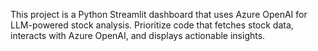 <!-- Use this file to provide workspace-specific custom instructions to Copilot. For more details, visit https://code.visualstudio.com/docs/copilot/copilot-customization#_use-a-githubcopilotinstructionsmd-file -->

This project is a Python Streamlit dashboard that uses Azure OpenAI for LLM-powered stock analysis. Prioritize code that fetches stock data, interacts with Azure OpenAI, and displays actionable insights.
